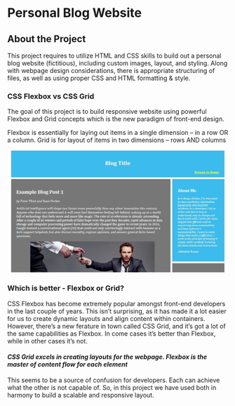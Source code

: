 # Personal Blog Website

## About the Project
This project requires to utilize HTML and CSS skills to build out a personal blog website (fictitious), including custom images, layout, and styling. Along with webpage design considerations, there is appropriate structuring of files, as well as using proper CSS and HTML formatting & style.

### CSS Flexbox vs CSS Grid
The goal of this project is to build responsive website using powerful Flexbox and Grid concepts which is the new paradigm of front-end design.

Flexbox is essentially for laying out items in a single dimension – in a row OR a column. Grid is for layout of items in two dimensions – rows AND columns
 
![](images/blogtitle.JPG)

### Which is better - Flexbox or Grid?
CSS Flexbox has become extremely popular amongst front-end developers in the last couple of years. This isn’t surprising, as it has made it a lot easier for us to create dynamic layouts and align content within containers.
However, there’s a new ferature in town called CSS Grid, and it’s got a lot of the same capabilities as Flexbox. In come cases it’s better than Flexbox, while in other cases it’s not.

#### *CSS Grid excels in creating layouts for the webpage. Flexbox is the master of content flow for each element*

This seems to be a source of confusion for developers. Each can achieve what the other is not capable of. So, in this project we have used both in harmony to build a scalable and responsive layout. 
